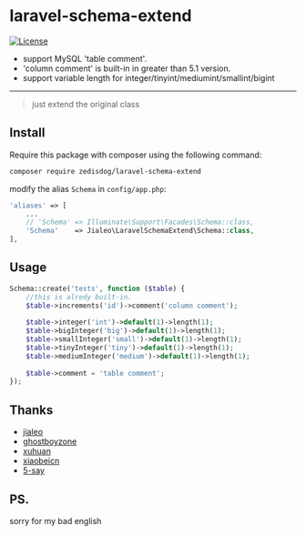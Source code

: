 laravel-schema-extend
=====================

[![License](http://www.wtfpl.net/wp-content/uploads/2012/12/wtfpl-badge-1.png)](LICENSE)

- support MySQL 'table comment'.
- 'column comment' is built-in in greater than 5.1 version.
- support variable length for integer/tinyint/mediumint/smallint/bigint

---

> just extend the original class  


## Install

Require this package with composer using the following command:

```bash
composer require zedisdog/laravel-schema-extend
```


modify the alias `Schema` in `config/app.php`:

```php
'aliases' => [
    ...
    // 'Schema' => Illuminate\Support\Facades\Schema::class,
    'Schema'    => Jialeo\LaravelSchemaExtend\Schema::class,
],
```

## Usage

```php
Schema::create('tests', function ($table) {
    //this is alredy built-in.
    $table->increments('id')->comment('column comment');
    
    $table->integer('int')->default(1)->length(1);
    $table->bigInteger('big')->default(1)->length(1);
    $table->smallInteger('small')->default(1)->length(1);
    $table->tinyInteger('tiny')->default(1)->length(1);
    $table->mediumInteger('medium')->default(1)->length(1);
    
    $table->comment = 'table comment';
});
```

## Thanks

- [jialeo](https://github.com/jialeo)
- [ghostboyzone](https://github.com/ghostboyzone)
- [xuhuan](https://github.com/xuhuan)
- [xiaobeicn](https://github.com/xiaobeicn)
- [5-say](https://github.com/5-say)


## PS.
sorry for my bad english